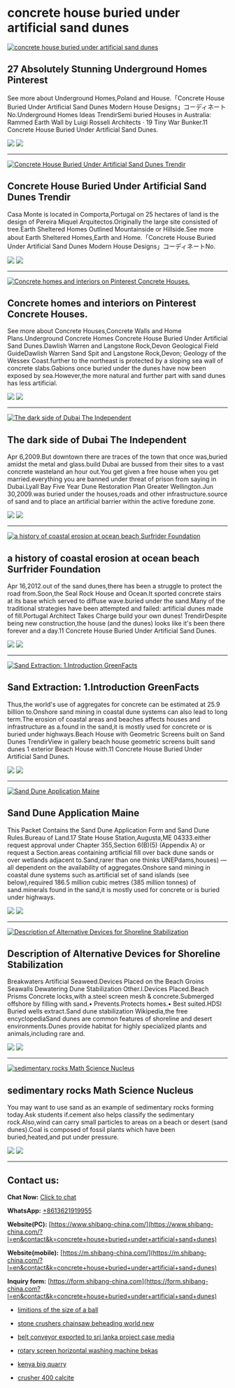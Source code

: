 # concrete house buried under artificial sand dunes

<a href="https://swt.shibang-china.com/?l=en&img&k=concrete+house+buried+under+artificial+sand+dunes" target="_blank">![concrete house buried under artificial sand dunes](http://static.shibang-china.com/all-800x300/1024.jpg)</a>

## 27 Absolutely Stunning Underground Homes Pinterest
See more about Underground Homes,Poland and House.「Concrete House Buried Under Artificial Sand Dunes Modern House Designs」コーディネートNo.Underground Homes Ideas TrendirSemi buried Houses in Australia: Rammed Earth Wall by Luigi Rosseli Architects &middot; 19 Tiny War Bunker.11 Concrete House Buried Under Artificial Sand Dunes.


<a href="https://whatsapp.shibangsoft.com/WhatsApp.php" target="_blank" title="WhatsApp">![](http://static.shibang-china.com/icon/whatsapp.png)</a> <a href="https://swt.shibang-china.com/?l=en&icon&k=concrete+house+buried+under+artificial+sand+dunes" target="_blank">![](http://static.shibang-china.com/icon/chat-en.png)</a>

---

<a href="https://swt.shibang-china.com/?l=en&img&k=concrete+house+buried+under+artificial+sand+dunes" target="_blank">![Concrete House Buried Under Artificial Sand Dunes Trendir](http://static.shibang-china.com/all-800x300/274.jpg)</a>

## Concrete House Buried Under Artificial Sand Dunes Trendir
Casa Monte is located in Comporta,Portugal on 25 hectares of land is the design of Pereira Miquel Arquitectos.Originally the large site consisted of tree.Earth Sheltered Homes Outlined Mountainside or Hillside.See more about Earth Sheltered Homes,Earth and Home.「Concrete House Buried Under Artificial Sand Dunes Modern House Designs」コーディネートNo.


<a href="https://whatsapp.shibangsoft.com/WhatsApp.php" target="_blank" title="WhatsApp">![](http://static.shibang-china.com/icon/whatsapp.png)</a> <a href="https://swt.shibang-china.com/?l=en&icon&k=concrete+house+buried+under+artificial+sand+dunes" target="_blank">![](http://static.shibang-china.com/icon/chat-en.png)</a>

---

<a href="https://swt.shibang-china.com/?l=en&img&k=concrete+house+buried+under+artificial+sand+dunes" target="_blank">![Concrete homes and interiors on Pinterest Concrete Houses.](http://static.shibang-china.com/all-800x300/1238.jpg)</a>

## Concrete homes and interiors on Pinterest Concrete Houses.
See more about Concrete Houses,Concrete Walls and Home Plans.Underground Concrete Homes Concrete House Buried Under Artificial Sand Dunes.Dawlish Warren and Langstone Rock,Devon Geological Field GuideDawlish Warren Sand Spit and Langstone Rock,Devon; Geology of the Wessex Coast.further to the northeast is protected by a sloping sea wall of concrete slabs.Gabions once buried under the dunes have now been exposed by sea.However,the more natural and further part with sand dunes has less artificial.


<a href="https://whatsapp.shibangsoft.com/WhatsApp.php" target="_blank" title="WhatsApp">![](http://static.shibang-china.com/icon/whatsapp.png)</a> <a href="https://swt.shibang-china.com/?l=en&icon&k=concrete+house+buried+under+artificial+sand+dunes" target="_blank">![](http://static.shibang-china.com/icon/chat-en.png)</a>

---

<a href="https://swt.shibang-china.com/?l=en&img&k=concrete+house+buried+under+artificial+sand+dunes" target="_blank">![The dark side of Dubai The Independent](http://static.shibang-china.com/all-800x300/433.jpg)</a>

## The dark side of Dubai The Independent
Apr 6,2009.But downtown there are traces of the town that once was,buried amidst the metal and glass.build Dubai are bussed from their sites to a vast concrete wasteland an hour out.You get given a free house when you get married.everything you are banned under threat of prison from saying in Dubai.Lyall Bay Five Year Dune Restoration Plan Greater Wellington.Jun 30,2009.was buried under the houses,roads and other infrastructure.source of sand and to place an artificial barrier within the active foredune zone.


<a href="https://whatsapp.shibangsoft.com/WhatsApp.php" target="_blank" title="WhatsApp">![](http://static.shibang-china.com/icon/whatsapp.png)</a> <a href="https://swt.shibang-china.com/?l=en&icon&k=concrete+house+buried+under+artificial+sand+dunes" target="_blank">![](http://static.shibang-china.com/icon/chat-en.png)</a>

---

<a href="https://swt.shibang-china.com/?l=en&img&k=concrete+house+buried+under+artificial+sand+dunes" target="_blank">![a history of coastal erosion at ocean beach Surfrider Foundation](http://static.shibang-china.com/all-800x300/561.jpg)</a>

## a history of coastal erosion at ocean beach Surfrider Foundation
Apr 16,2012.out of the sand dunes,there has been a struggle to protect the road from.Soon,the Seal Rock House and Ocean.It sported concrete stairs at its base which served to diffuse wave.buried under the sand.Many of the traditional strategies have been attempted and failed: artificial dunes made of fill.Portugal Architect Takes Charge build your own dunes! TrendirDespite being new construction,the house (and the dunes) looks like it&#39;s been there forever and a day.11 Concrete House Buried Under Artificial Sand Dunes.


<a href="https://whatsapp.shibangsoft.com/WhatsApp.php" target="_blank" title="WhatsApp">![](http://static.shibang-china.com/icon/whatsapp.png)</a> <a href="https://swt.shibang-china.com/?l=en&icon&k=concrete+house+buried+under+artificial+sand+dunes" target="_blank">![](http://static.shibang-china.com/icon/chat-en.png)</a>

---

<a href="https://swt.shibang-china.com/?l=en&img&k=concrete+house+buried+under+artificial+sand+dunes" target="_blank">![Sand Extraction: 1.Introduction GreenFacts](http://static.shibang-china.com/all-800x300/495.jpg)</a>

## Sand Extraction: 1.Introduction GreenFacts
Thus,the world&#39;s use of aggregates for concrete can be estimated at 25.9 billion to.Onshore sand mining in coastal dune systems can also lead to long term.The erosion of coastal areas and beaches affects houses and infrastructure as a.found in the sand,it is mostly used for concrete or is buried under highways.Beach House with Geometric Screens built on Sand Dunes TrendirView in gallery beach house geometric screens built sand dunes 1 exterior Beach House with.11 Concrete House Buried Under Artificial Sand Dunes.


<a href="https://whatsapp.shibangsoft.com/WhatsApp.php" target="_blank" title="WhatsApp">![](http://static.shibang-china.com/icon/whatsapp.png)</a> <a href="https://swt.shibang-china.com/?l=en&icon&k=concrete+house+buried+under+artificial+sand+dunes" target="_blank">![](http://static.shibang-china.com/icon/chat-en.png)</a>

---

<a href="https://swt.shibang-china.com/?l=en&img&k=concrete+house+buried+under+artificial+sand+dunes" target="_blank">![Sand Dune Application Maine](http://static.shibang-china.com/all-800x300/958.jpg)</a>

## Sand Dune Application Maine
This Packet Contains the Sand Dune Application Form and Sand Dune Rules.Bureau of Land.17 State House Station,Augusta,ME 04333.either request approval under Chapter 355,Section 6(B)(5) (Appendix A) or request a Section.areas containing artificial fill over back dune sands or over wetlands adjacent to.Sand,rarer than one thinks UNEPdams,houses) — all dependent on the availability of aggregates.Onshore sand mining in coastal dune systems such as.artificial set of sand islands (see below),required 186.5 million cubic metres (385 million tonnes) of sand.minerals found in the sand,it is mostly used for concrete or is buried under highways.


<a href="https://whatsapp.shibangsoft.com/WhatsApp.php" target="_blank" title="WhatsApp">![](http://static.shibang-china.com/icon/whatsapp.png)</a> <a href="https://swt.shibang-china.com/?l=en&icon&k=concrete+house+buried+under+artificial+sand+dunes" target="_blank">![](http://static.shibang-china.com/icon/chat-en.png)</a>

---

<a href="https://swt.shibang-china.com/?l=en&img&k=concrete+house+buried+under+artificial+sand+dunes" target="_blank">![Description of Alternative Devices for Shoreline Stabilization](http://static.shibang-china.com/all-800x300/12.jpg)</a>

## Description of Alternative Devices for Shoreline Stabilization
Breakwaters Artificial Seaweed.Devices Placed on the Beach Groins Seawalls Dewatering Dune Stabilization Other.I.Devices Placed.Beach Prisms Concrete locks,with a.steel screen mesh &amp; concrete.Submerged offshore by filling with sand.• Prevents.Protects homes.• Best suited.HDSI Buried wells extract.Sand dune stabilization Wikipedia,the free encyclopediaSand dunes are common features of shoreline and desert environments.Dunes provide habitat for highly specialized plants and animals,including rare and.


<a href="https://whatsapp.shibangsoft.com/WhatsApp.php" target="_blank" title="WhatsApp">![](http://static.shibang-china.com/icon/whatsapp.png)</a> <a href="https://swt.shibang-china.com/?l=en&icon&k=concrete+house+buried+under+artificial+sand+dunes" target="_blank">![](http://static.shibang-china.com/icon/chat-en.png)</a>

---

<a href="https://swt.shibang-china.com/?l=en&img&k=concrete+house+buried+under+artificial+sand+dunes" target="_blank">![sedimentary rocks Math Science Nucleus](http://static.shibang-china.com/all-800x300/643.jpg)</a>

## sedimentary rocks Math Science Nucleus
You may want to use sand as an example of sedimentary rocks forming today.Ask students if.cement also helps classify the sedimentary rock.Also,wind can carry small particles to areas on a beach or desert (sand dunes).Coal is composed of fossil plants which have been buried,heated,and put under pressure.

<a href="https://whatsapp.shibangsoft.com/WhatsApp.php" target="_blank" title="WhatsApp">![](http://static.shibang-china.com/icon/whatsapp.png)</a> <a href="https://swt.shibang-china.com/?l=en&icon&k=concrete+house+buried+under+artificial+sand+dunes" target="_blank">![](http://static.shibang-china.com/icon/chat-en.png)</a>

---
## Contact us:

**Chat Now:** [Click to chat](https://swt.shibang-china.com?l=en&contact&k=concrete+house+buried+under+artificial+sand+dunes)

**WhatsApp:**  [+8613621919955](https://whatsapp.shibangsoft.com/WhatsApp.php)

**Website(PC):** [https://www.shibang-china.com/](https://www.shibang-china.com/?l=en&contact&k=concrete+house+buried+under+artificial+sand+dunes)

**Website(mobile):** [https://m.shibang-china.com/](https://m.shibang-china.com/?l=en&contact&k=concrete+house+buried+under+artificial+sand+dunes)

**Inquiry form:** [https://form.shibang-china.com](https://form.shibang-china.com?l=en&contact&k=concrete+house+buried+under+artificial+sand+dunes)

* [limitions of the size of a ball](../135/limitions%20of%20the%20size%20of%20a%20ball.md)

* [stone crushers chainsaw beheading world new](../139/stone%20crushers%20chainsaw%20beheading%20world%20new.md)

* [belt conveyor exported to sri lanka project case media](../126/belt%20conveyor%20exported%20to%20sri%20lanka%20project%20case%20media.md)

* [rotary screen horizontal washing machine bekas](../131/rotary%20screen%20horizontal%20washing%20machine%20bekas.md)

* [kenya big quarry](../127/kenya%20big%20quarry.md)

* [crusher 400 calcite](../137/crusher%20400%20calcite.md)